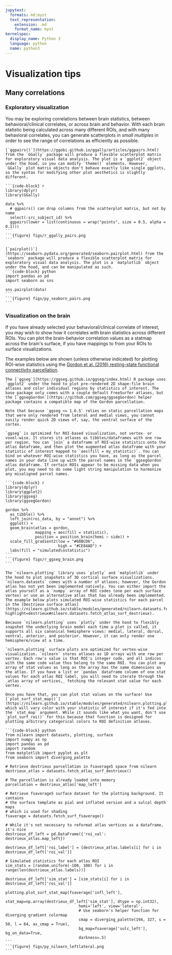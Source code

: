 ```yaml
---
jupytext:
  formats: md:myst
  text_representation:
    extension: .md
    format_name: myst
kernelspec:
  display_name: Python 3
  language: python
  name: python3
---
```


# Visualization tips

## Many correlations

### Exploratory visualization

You may be exploring correlations between brain statistics, between behavioral/clinical correlates, or across brain and behavior. With each brain statistic being calculated across many different ROIs, and with many behavioral correlates, you can generate scatterplots in _small multiples_ in order to see the range of correlations as efficiently as possible.

````{tab} R
[`ggpairs()`](https://ggobi.github.io/ggally/articles/ggpairs.html) from the `GGally` package will produce a flexible scatterplot matrix for exploratory visual data analysis. The plot is a `ggplot2` object under the hood, so you can modify `theme()` elements. However, `GGally` plot matrix objects don't behave exactly like single ggplots, so the syntax for modifying other plot aesthetics is slightly different.

```{code-block} r
library(dplyr)
library(GGally)

data %>% 
  # ggpairs() can drop columns from the scatterplot matrix, but not by name
  select(-src_subject_id) %>% 
  ggpairs(lower = list(continuous = wrap("points", size = 0.5, alpha = 0.1)))
```
```{figure} figs/r_ggally_pairs.png
```
````
````{tab} Python
[`pairplot()`](https://seaborn.pydata.org/generated/seaborn.pairplot.html) from the `seaborn` package will produce a flexible scatterplot matrix for exploratory visual data analysis. The plot is a `matplotlib` object under the hood, and can be manipulated as such.
```{code-block} python
import pandas as pd
import seaborn as sns

sns.pairplot(data)
```
```{figure} figs/py_seaborn_pairs.png
```
````

### Visualization on the brain

If you have already selected your behavioral/clinical correlate of interest, you may wish to show how it correlates with brain statistics across different ROIs. You can plot the brain-behavior correlation values as a statmap across the brain's surface, if you have mappings to from your ROIs to surface visualizations.

The examples below are shown (unless otherwise indicated) for plotting ROI-wise statistics using the [Gordon et al. (2016) resting-state functional connectivity parcellation](https://sites.wustl.edu/petersenschlaggarlab/parcels-19cwpgu/).

````{tab} R
The [`ggseg`](https://ggseg.github.io/ggseg/index.html) R package uses `ggplot2` under the hood to plot pre-rendered 2D shape-file brain atlases and color individual regions by statistics of interest. The base package only comes with a couple default FreeSurfer atlases, but the [`ggsegGordon`](https://github.com/ggseg/ggsegGordon) helper package contains a compatible map of the Gordon parcellation.

Note that because `ggseg <= 1.6.5` relies on static parcellation maps that were only rendered from lateral and medial views, you cannot easily render quick 2D views of, say, the ventral surface of the cortex.

`ggseg` is optimized for ROI-based visualization, not vertex- or voxel-wise. It stores its atlases as tibbles/dataframes with one row per region. You can `join` a dataframe of ROI-wise statistics onto the atlas dataframe, and then plot the augmented atlas dataframe with your statistic of interest mapped to `aes(fill = my_statistic)`. You can bind on whatever ROI-wise statistics you have, as long as the parcel names in your data line up with the parcel names in the `ggsegGordon` atlas dataframe. If certain ROIs appear to be missing data when you plot, you may need to do some light string manipulation to harmonize any misaligned parcel names.

```{code-block} r
library(dplyr)
library(ggplot2)
library(ggseg)
library(ggsegGordon)

gordon %>% 
  as_tibble() %>% 
  left_join(roi_data, by = "annot") %>% 
  ggplot() + 
  geom_brain(atlas = gordon, 
             mapping = aes(fill = statistic), 
             position = position_brain(hemi ~ side)) + 
  scale_fill_gradient2(low = "#68BCD6",
                       high = "#CE84AD") +
  labs(fill = "simulated\nstatistic")
```
```{figure} figs/r_ggseg_brain.png
```
````
````{tab} Python
The `nilearn.plotting` library uses `plotly` and `matplotlib` under the hood to plot snapshots of 3D cortical surface visualizations. `nilearn.datasets` comes with a number of atlases; however, the Gordon atlas has not yet been implemented natively. You can either import the atlas yourself as a `numpy` array of ROI codes (one per each surface vertex) or use an alternative atlas that has already been implemented. The example below plots simulated ROI-wise statistics for each parcel in the [Destrieux surface atlas](https://nilearn.github.io/stable/modules/generated/nilearn.datasets.fetch_atlas_surf_destrieux.html?highlight=destrieux#nilearn.datasets.fetch_atlas_surf_destrieux).

Because `nilearn.plotting` uses `plotly` under the hood to flexibly snapshot the underlying brain model each time a plot is called, it supports all six canonical hemisphere views: medial, lateral, dorsal, ventral, anterior, and posterior. However, it can only render one hemisphere/view at a time.

`nilearn.plotting` surface plots are optimized for vertex-wise visualization. `nilearn` stores atlases as 1D arrays with one row per vertex. Each row's value is that ROI's integer code, and all indices with the same code value thus belong to the same ROI. You can plot any array of stat values as long as the array has the same dimensions as the atlas. If you have a list or `pandas` dataframe column of one stat values for each atlas ROI label, you will need to iterate through the _atlas array of vertices,_ fetching the relevant stat value for each vertex.

Once you have that, you can plot stat values on the surface! Use [`plot_surf_stat_map()`](https://nilearn.github.io/stable/modules/generated/nilearn.plotting.plot_surf_stat_map.html#nilearn.plotting.plot_surf_stat_map), which will vary color with your statistic of interest if it's fed into the `stat_map` argument. While it sounds like what you want, don't use `plot_surf_roi()` for this because that function is designed for plotting arbitrary categorical colors to ROI definition atlases.

```{code-block} python
from nilearn import datasets, plotting, surface
import numpy as np
import pandas as pd
import random
from matplotlib import pyplot as plt
from seaborn import diverging_palette

# Retrieve destrieux parcellation in fsaverage5 space from nilearn
destrieux_atlas = datasets.fetch_atlas_surf_destrieux()

# The parcellation is already loaded into memory
parcellation = destrieux_atlas['map_left']

# Retrieve fsaverage5 surface dataset for the plotting background. It contains
# the surface template as pial and inflated version and a sulcal depth maps
# which is used for shading
fsaverage = datasets.fetch_surf_fsaverage()

# While it's not necessary to reformat atlas vertices as a dataframe, it's nice
destrieux_df_left = pd.DataFrame({'roi_val': destrieux_atlas.map_left})

destrieux_df_left['roi_label'] = [destrieux_atlas.labels[i] for i in destrieux_df_left['roi_val']]

# Simulated statistics for each atlas ROI
sim_stats = [random.uniform(-100, 100) for i in range(len(destrieux_atlas.labels))]

destrieux_df_left['sim_stat'] = [sim_stats[i] for i in destrieux_df_left['roi_val']]

plotting.plot_surf_stat_map(fsaverage['infl_left'],
                                stat_map=np.array(destrieux_df_left['sim_stat'], dtype = np.int32),
                                hemi='left', view='lateral',
                                # Use seaborn's helper function for diverging gradient colormap
                                cmap = diverging_palette(194, 327, s = 50, l = 64, as_cmap = True),
                                bg_map=fsaverage['sulc_left'], bg_on_data=True,
                                darkness=.5)
```
```{figure} figs/py_nilearn_leftlateral.png
```
````
